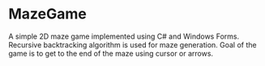 # MazeGame

A simple 2D maze game implemented using C# and Windows Forms. 
Recursive backtracking algorithm is used for maze generation.
Goal of the game is to get to the end of the maze using cursor or arrows.
